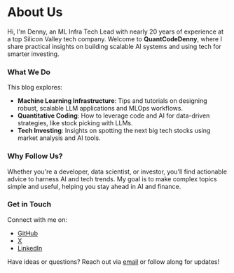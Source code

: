 # About Us

Hi, I'm Denny, an ML Infra Tech Lead with nearly 20 years of experience at a top Silicon Valley tech company. Welcome to **QuantCodeDenny**, where I share practical insights on building scalable AI systems and using tech for smarter investing.

### What We Do
This blog explores:
- **Machine Learning Infrastructure**: Tips and tutorials on designing robust, scalable LLM applications and MLOps workflows.
- **Quantitative Coding**: How to leverage code and AI for data-driven strategies, like stock picking with LLMs.
- **Tech Investing**: Insights on spotting the next big tech stocks using market analysis and AI tools.

### Why Follow Us?
Whether you're a developer, data scientist, or investor, you'll find actionable advice to harness AI and tech trends. My goal is to make complex topics simple and useful, helping you stay ahead in AI and finance.

### Get in Touch
Connect with me on:
- [GitHub](https://github.com/dennyzhang)
- [X](https://x.com/DennyZhang16)
- [LinkedIn](https://linkedin.com/in/dennyzhang001)

Have ideas or questions? Reach out via [email](mailto:your-email@example.com) or follow along for updates!
